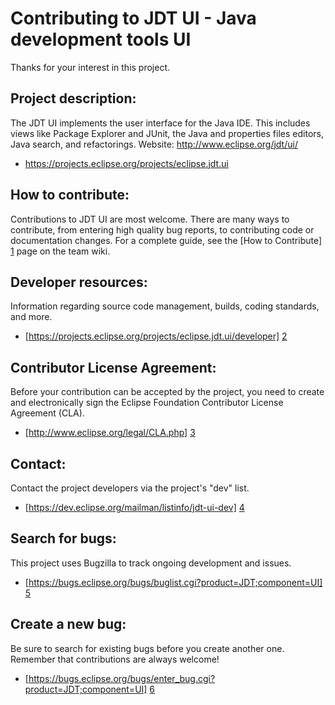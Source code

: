 Contributing to JDT UI - Java development tools UI
============================================

Thanks for your interest in this project.

Project description:
--------------------

The JDT UI implements the user interface for the Java IDE. This includes views like Package Explorer and JUnit, the Java and properties files editors, Java search, and refactorings.
Website: http://www.eclipse.org/jdt/ui/

- https://projects.eclipse.org/projects/eclipse.jdt.ui

How to contribute:
--------------------
Contributions to JDT UI are most welcome. There are many ways to contribute, 
from entering high quality bug reports, to contributing code or documentation changes. 
For a complete guide, see the [How to Contribute] [1] page on the team wiki.

Developer resources:
--------------------

Information regarding source code management, builds, coding standards, and more.

- [https://projects.eclipse.org/projects/eclipse.jdt.ui/developer] [2]

Contributor License Agreement:
------------------------------

Before your contribution can be accepted by the project, you need to create and electronically sign the Eclipse Foundation Contributor License Agreement (CLA).

- [http://www.eclipse.org/legal/CLA.php] [3]

Contact:
--------

Contact the project developers via the project's "dev" list.

- [https://dev.eclipse.org/mailman/listinfo/jdt-ui-dev] [4]

Search for bugs:
----------------

This project uses Bugzilla to track ongoing development and issues.

- [https://bugs.eclipse.org/bugs/buglist.cgi?product=JDT;component=UI] [5]

Create a new bug:
-----------------

Be sure to search for existing bugs before you create another one. Remember that contributions are always welcome!

- [https://bugs.eclipse.org/bugs/enter_bug.cgi?product=JDT;component=UI] [6]

[1]: https://wiki.eclipse.org/JDT_UI/How_to_Contribute
[2]: https://projects.eclipse.org/projects/eclipse.jdt.ui/developer
[3]: http://www.eclipse.org/legal/CLA.php
[4]: https://dev.eclipse.org/mailman/listinfo/jdt-ui-dev
[5]: https://bugs.eclipse.org/bugs/buglist.cgi?product=JDT;component=UI
[6]: https://bugs.eclipse.org/bugs/enter_bug.cgi?product=JDT;component=UI
